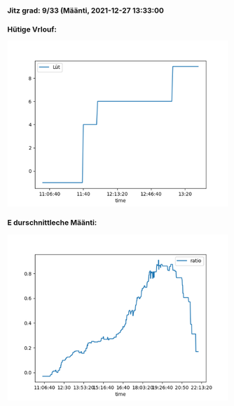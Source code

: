### Jitz grad: 9/33 (Määnti, 2021-12-27 13:33:00

### Hütige Vrlouf:
![Graph](Today.png)

### E durschnittleche Määnti:
![Graph](Määnti.png)